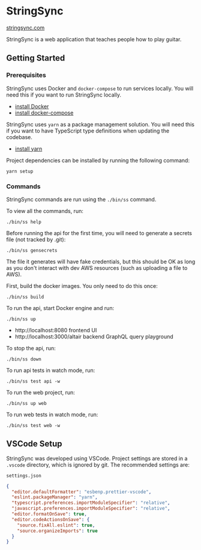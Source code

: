 # StringSync

[stringsync.com](https://stringsync.com)

StringSync is a web application that teaches people how to play guitar.

## Getting Started

### Prerequisites

StringSync uses Docker and `docker-compose` to run services locally. You will need this if you want to run StringSync locally.

- [install Docker](https://docs.docker.com/install/)
- [install docker-compose](https://docs.docker.com/compose/install/)

StringSync uses `yarn` as a package management solution. You will need this if you want to have TypeScript type definitions when updating the codebase.

- [install yarn](https://yarnpkg.com/lang/en/docs/install/)

Project dependencies can be installed by running the following command:

```
yarn setup
```

### Commands

StringSync commands are run using the `./bin/ss` command.

To view all the commands, run:

```
./bin/ss help
```

Before running the api for the first time, you will need to generate a secrets file (not tracked by .git):

```
./bin/ss gensecrets
```

The file it generates will have fake credentials, but this should be OK as long as you don't interact with dev AWS resources (such as uploading a file to AWS).

First, build the docker images. You only need to do this once:

```
./bin/ss build
```

To run the api, start Docker engine and run:

```
./bin/ss up
```

- http://localhost:8080 frontend UI
- http://localhost:3000/altair backend GraphQL query playground

To stop the api, run:

```
./bin/ss down
```

To run api tests in watch mode, run:

```
./bin/ss test api -w
```

To run the web project, run:

```
./bin/ss up web
```

To run web tests in watch mode, run:

```
./bin/ss test web -w
```

## VSCode Setup

StringSync was developed using VSCode. Project settings are stored in a `.vscode` directory, which is ignored by git. The recommended settings are:

`settings.json`

```json
{
  "editor.defaultFormatter": "esbenp.prettier-vscode",
  "eslint.packageManager": "yarn",
  "typescript.preferences.importModuleSpecifier": "relative",
  "javascript.preferences.importModuleSpecifier": "relative",
  "editor.formatOnSave": true,
  "editor.codeActionsOnSave": {
    "source.fixAll.eslint": true,
    "source.organizeImports": true
  }
}
```
